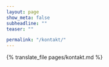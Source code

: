 ```yaml
---
layout: page
show_meta: false
subheadline: ""
teaser: ""

permalink: "/kontakt/"
---
```



{% translate_file pages/kontakt.md %}